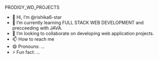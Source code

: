 PRODIGY_WD_PROJECTS
- 👋 Hi, I’m @rishika6-star
- 🌱 I’m currently learning FULL STACK WEB DEVELOPMENT and precceeding with JAVA.
- 💞️ I’m looking to collaborate on developing web application projects.
- 📫 How to reach me 
- 😄 Pronouns: ...
- ⚡ Fun fact: ...

<!---
rishika6-star/rishika6-star is a ✨ special ✨ repository because its `README.md` (this file) appears on your GitHub profile.
You can click the Preview link to take a look at your changes.
--->
